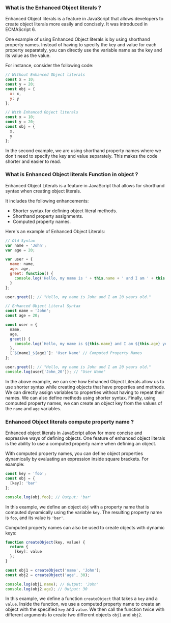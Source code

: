 ### What is the Enhanced Object literals ?

Enhanced Object literals is a feature in JavaScript that allows developers to create object literals more easily and concisely. It was introduced in ECMAScript 6.

One example of using Enhanced Object literals is by using shorthand property names. Instead of having to specify the key and value for each property separately, you can directly use the variable name as the key and its value as the value.

For instance, consider the following code:

```javascript
// Without Enhanced Object literals
const x = 10;
const y = 20;
const obj = {
  x: x,
  y: y
};

// With Enhanced Object literals
const x = 10;
const y = 20;
const obj = {
  x,
  y
};
```

In the second example, we are using shorthand property names where we don't need to specify the key and value separately. This makes the code shorter and easier to read.


### What is Enhanced Object literals Function in object ?

Enhanced Object Literals is a feature in JavaScript that allows for shorthand syntax when creating object literals. 

It includes the following enhancements:
- Shorter syntax for defining object literal methods.
- Shorthand property assignments.
- Computed property names.

Here's an example of Enhanced Object Literals:

```javascript
// Old Syntax
var name = 'John';
var age = 20;

var user = {
  name: name,
  age: age,
  greet: function() {
    console.log('Hello, my name is ' + this.name + ' and I am ' + this.age + ' years old.');
  }
};

user.greet(); // "Hello, my name is John and I am 20 years old."

// Enhanced Object Literal Syntax
const name = 'John';
const age = 20;

const user = {
  name,
  age,
  greet() {
    console.log(`Hello, my name is ${this.name} and I am ${this.age} years old.`);
  },
  [`${name}_${age}`]: 'User Name' // Computed Property Names
};

user.greet(); // "Hello, my name is John and I am 20 years old."
console.log(user['John_20']); // "User Name"
```

In the above example, we can see how Enhanced Object Literals allow us to use shorter syntax while creating objects that have properties and methods. We can directly assign variables to properties without having to repeat their names. We can also define methods using shorter syntax. Finally, using computed property names, we can create an object key from the values of the `name` and `age` variables.


### Enhanced Object literals compute property name ?

Enhanced object literals in JavaScript allow for more concise and expressive ways of defining objects. One feature of enhanced object literals is the ability to use a computed property name when defining an object.

With computed property names, you can define object properties dynamically by evaluating an expression inside square brackets. For example:

```javascript
const key = 'foo';
const obj = {
  [key]: 'bar'
};

console.log(obj.foo); // Output: 'bar'
```

In this example, we define an object `obj` with a property name that is computed dynamically using the variable `key`. The resulting property name is `foo`, and its value is `'bar'`.

Computed property names can also be used to create objects with dynamic keys:

```javascript
function createObject(key, value) {
  return {
    [key]: value
  };
}

const obj1 = createObject('name', 'John');
const obj2 = createObject('age', 30);

console.log(obj1.name); // Output: 'John'
console.log(obj2.age); // Output: 30
```

In this example, we define a function `createObject` that takes a `key` and a `value`. Inside the function, we use a computed property name to create an object with the specified `key` and `value`. We then call the function twice with different arguments to create two different objects `obj1` and `obj2`.
